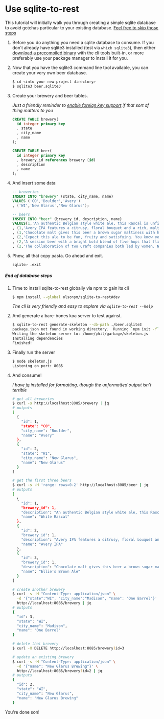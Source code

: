 # Use sqlite-to-rest

This tutorial will initially walk you through creating a simple sqlite database
to avoid gotchas particular to your existing database.  [Feel free to skip
those steps](#end-of-database-steps)

1. Before you do anything you need a sqlite database to consume.  If you
don't already have sqlite3 installed (test via `which sqlite3`), then either
[download a precompiled binary](https://www.sqlite.org/download.html) with the
cli tools built-in, or more preferably use your package manager to install
it for you.

2. Now that you have the sqlite3 command line tool available, you can create
   your very own beer database.

   ```sh
   $ cd <into your new project directory>
   $ sqlite3 beer.sqlite3
   ```

3. Create your brewery and beer tables.

   *Just a friendly reminder to [enable foreign key support](https://www.sqlite.org/foreignkeys.html#fk_enable)
   if that sort of thing matters to you*

   ```sql
   CREATE TABLE brewery(
     id integer primary key
     , state
     , city_name
     , name
   );

   CREATE TABLE beer(
     id integer primary key
     , brewery_id references brewery (id)
     , description
     , name
   );
   ```

4. And insert some data

   ```sql
   -- breweries
   INSERT INTO "brewery" (state, city_name, name)
   VALUES ('CO','Boulder','Avery')
   , ('WI','New Glarus','New Glarus');

   -- beers
   INSERT INTO "beer" (brewery_id, description, name)
   VALUES(1,'An authentic Belgian style white ale, this Rascal is unfiltered and cleverly spiced with coriander and Curaçao orange peel producing a refreshingly zesty classic ale.','White Rascal')
   , (1,'Avery IPA features a citrusy, floral bouquet and a rich, malty finish.','Avery IPA')
   , (1,'Chocolate malt gives this beer a brown sugar maltiness with hints of vanilla and nuts, while subtle hopping gives it an overall drinkability that’s second to none.','Ellie''s Brown Ale')
   , (2,'Expect this ale to be fun, fruity and satisfying. You know you''re in Wisconsin when you see the Spotted Cow.','Spotted Cow')
   , (2,'A session beer with a bright bold blend of five hops that flirt obligingly with the smooth malty backside.','Moon Man')
   , (2,'The collaboration of two Craft companies both led by women, New Glarus Brewing and Weyermann Malting, is unique. You hold the result “Two Women” a Classic Country Lager.','Two Women');
   ```

5. Phew, all that copy pasta.  Go ahead and exit.
   ```sh
   sqlite> .exit
   ```

##### End of database steps

1. Time to install sqlite-to-rest globally via npm to gain its cli

   ```sh
   $ npm install --global olsonpm/sqlite-to-rest#dev
   ```

   *The cli is very friendly and easy to explore via `sqlite-to-rest --help`*

2. And generate a bare-bones koa server to test against.

   ```sh
   $ sqlite-to-rest generate-skeleton --db-path ./beer.sqlite3
   package.json not found in working directory.  Running `npm init -f`.
   Writing the skeleton server to: /home/phil/garbage/skeleton.js
   Installing dependencies
   Finished!
   ```

3. Finally run the server

   ```sh
   $ node skeleton.js
   Listening on port: 8085
   ```

4. And consume!

   *I have [jq](https://stedolan.github.io/jq/) installed for formatting, though
   the unformatted output isn't terrible*

   ```sh
   # get all breweries
   $ curl -s http://localhost:8085/brewery | jq
   # outputs
   [
     {
       "id": 1,
       "state": "CO",
       "city_name": "Boulder",
       "name": "Avery"
     },
     {
       "id": 2,
       "state": "WI",
       "city_name": "New Glarus",
       "name": "New Glarus"
     }
   ]

   # get the first three beers
   $ curl -s -H 'range: rows=0-2' http://localhost:8085/beer | jq
   # outputs
   [
     {
       "id": 1,
       "brewery_id": 1,
       "description": "An authentic Belgian style white ale, this Rascal is unfiltered and cleverly spiced with coriander and Curaçao orange peel producing a refreshingly zesty classic ale.",
       "name": "White Rascal"
     },
     {
       "id": 2,
       "brewery_id": 1,
       "description": "Avery IPA features a citrusy, floral bouquet and a rich, malty finish.",
       "name": "Avery IPA"
     },
     {
       "id": 3,
       "brewery_id": 1,
       "description": "Chocolate malt gives this beer a brown sugar maltiness with hints of vanilla and nuts, while subtle hopping gives it an overall drinkability that’s second to none.",
       "name": "Ellie's Brown Ale"
     }
   ]

   # create another brewery
   $ curl -s -H "Content-Type: application/json" \
     -d '{"state":"WI", "city_name":"Madison", "name": "One Barrel"}' \
     http://localhost:8085/brewery | jq
   # outputs
   {
     "id": 3,
     "state": "WI",
     "city_name": "Madison",
     "name": "One Barrel"
   }

   # delete that brewery
   $ curl -X DELETE http://localhost:8085/brewery?id=3

   # update an existing brewery
   $ curl -s -H "Content-Type: application/json" \
     -d '{"name": "New Glarus Brewing"}' \
     http://localhost:8085/brewery?id=2 | jq
   # outputs
   {
     "id": 2,
     "state": "WI",
     "city_name": "New Glarus",
     "name": "New Glarus Brewing"
   }
   ```

You're done son!

